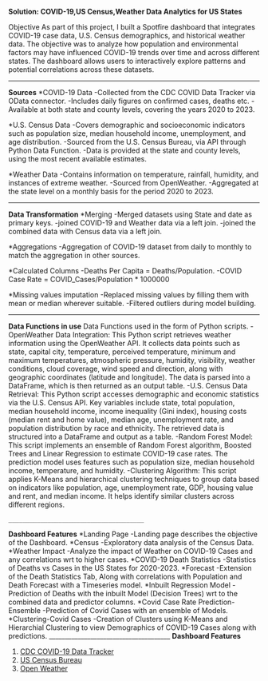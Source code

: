 ****Solution**: COVID-19,US Census,Weather Data Analytics for US States**

Objective
As part of this project, I built a Spotfire dashboard that integrates COVID-19 case data, U.S. Census demographics, and historical weather data. The objective was to analyze how population and environmental factors may have influenced COVID-19 trends over time and across different states. The dashboard allows users to interactively explore patterns and potential correlations across these datasets.

________________________________________
**Sources**
*COVID-19 Data
	-Collected from the CDC COVID Data Tracker via OData connector.
	-Includes daily figures on confirmed cases, deaths etc.
	-Available at both state and county levels, covering the years 2020 to 2023.

*U.S. Census Data
	-Covers demographic and socioeconomic indicators such as population size, median household income, unemployment, and age distribution.
	-Sourced from the U.S. Census Bureau, via API through Python Data Function.
	-Data is provided at the state and county levels, using the most recent available estimates.

*Weather Data
	-Contains information on temperature, rainfall, humidity, and instances of extreme weather.
	-Sourced from OpenWeather.
	-Aggregated at the state level on a monthly basis for the period 2020 to 2023.

________________________________________
**Data Transformation**
*Merging
	-Merged datasets using State and date as primary keys.
	-joined COVID-19 and Weather data via a left join.
	-joined the combined data with Census data via a left join.
	
*Aggregations
	-Aggregation of COVID-19 dataset from daily to monthly to match the aggregation in other sources.

*Calculated Columns
	-Deaths Per Capita = Deaths/Population.
	-COVID Case Rate = COVID_Cases/Population * 1000000

*Missing values imputation
	-Replaced missing values by filling them with mean or median wherever suitable.
	-Filtered outliers during model building.

________________________________________
**Data Functions in use**
Data Functions used in the form of Python scripts.
	-OpenWeather Data Integration: This Python script retrieves weather information using the OpenWeather API. It collects data points such as state, capital city, temperature, perceived temperature, minimum and maximum temperatures, atmospheric pressure, humidity, visibility, weather conditions, cloud coverage, wind speed and direction, along with geographic coordinates (latitude and longitude). The data is parsed into a DataFrame, which is then returned as an output table.
	-U.S. Census Data Retrieval: This Python script accesses demographic and economic statistics via the U.S. Census API. Key variables include state, total population, median household income, income inequality (Gini index), housing costs (median rent and home value), median age, unemployment rate, and population distribution by race and ethnicity. The retrieved data is structured into a DataFrame and output as a table.
	-Random Forest Model: This script implements an ensemble of Random Forest algorithm, Boosted Trees and Linear Regression to estimate COVID-19 case rates. The prediction model uses features such as population size, median household income, temperature, and humidity.
	-Clustering Algorithm: This script applies K-Means and hierarchical clustering techniques to group data based on indicators like population, age, unemployment rate, GDP, housing value and rent, and median income. It helps identify similar clusters across different regions.
	
	______________________________________
**Dashboard Features**
*Landing Page
	-Landing page describes the objective of the Dashboard.
*Census
	-Exploratory data analysis of the Census Data.
*Weather Impact
	-Analyze the impact of Weather on COVID-19 Cases and any correlations wrt to higher cases.
*COVID-19 Death Statistics
	-Statistics of Deaths vs Cases in the US States for 2020-2023.
*Forecast
	-Extension of the Death Statistics Tab, Along with correlations with Population and Death Forecast with a Timeseries model.
*Inbuilt Regression Model
	-Prediction of Deaths with the inbuilt Model (Decision Trees) wrt to the combined data and predictor columns.
*Covid Case Rate Prediction- Ensemble
	-Prediction of Covid Cases with an ensemble of Models.
*Clustering-Covid Cases
	-Creation of Clusters using K-Means and Hierarchial Clustering to view Demographics of COVID-19 Cases along with predictions.
	______________________________________
**Dashboard Features**
1. [CDC COVID-19 Data Tracker](https://covid.cdc.gov/)
2. [US Census Bureau](https://www.census.gov/)
3. [Open Weather](https://openweathermap.org/)